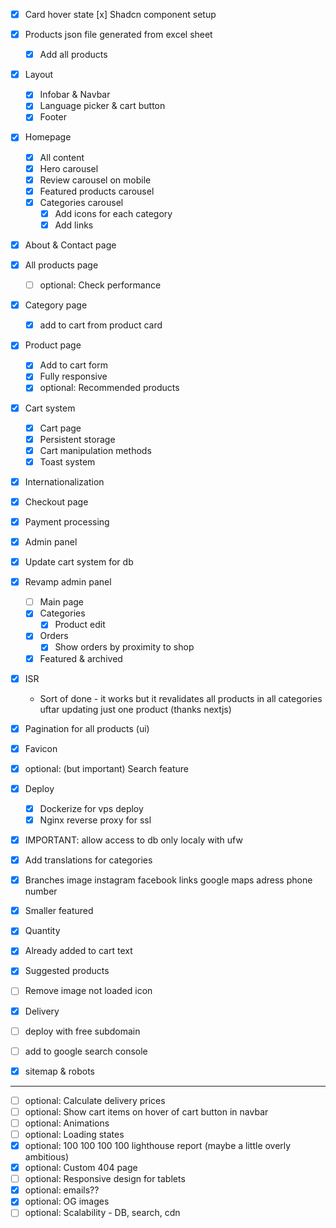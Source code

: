 - [x] Card hover state [x] Shadcn component setup
- [x] Products json file generated from excel sheet
  - [x] Add all products
- [x] Layout
  - [x] Infobar & Navbar
  - [x] Language picker & cart button
  - [x] Footer
- [x] Homepage
  - [x] All content
  - [x] Hero carousel
  - [x] Review carousel on mobile
  - [x] Featured products carousel
  - [x] Categories carousel
    - [x] Add icons for each category
    - [x] Add links
- [x] About & Contact page
- [x] All products page
  - [ ] optional: Check performance
- [x] Category page
  - [x] add to cart from product card
- [x] Product page
  - [x] Add to cart form
  - [x] Fully responsive
  - [x] optional: Recommended products
- [x] Cart system
  - [x] Cart page
  - [x] Persistent storage
  - [x] Cart manipulation methods
  - [x] Toast system
- [x] Internationalization
- [x] Checkout page
- [x] Payment processing
- [x] Admin panel
- [x] Update cart system for db
- [x] Revamp admin panel
  - [ ] Main page
  - [x] Categories
    - [x] Product edit
  - [x] Orders
    - [x] Show orders by proximity to shop
  - [x] Featured & archived
- [x] ISR
  - Sort of done - it works but it revalidates all products in all categories uftar updating just one product (thanks nextjs)
- [x] Pagination for all products (ui)
- [x] Favicon
- [x] optional: (but important) Search feature
- [x] Deploy
  - [x] Dockerize for vps deploy
  - [x] Nginx reverse proxy for ssl
- [x] IMPORTANT: allow access to db only localy with ufw
- [x] Add translations for categories

- [x] Branches
      image
      instagram facebook links
      google maps
      adress
      phone number

- [x] Smaller featured
- [x] Quantity
- [x] Already added to cart text
- [x] Suggested products
- [ ] Remove image not loaded icon
- [x] Delivery
- [ ] deploy with free subdomain
- [ ] add to google search console
- [x] sitemap & robots

---

- [ ] optional: Calculate delivery prices
- [ ] optional: Show cart items on hover of cart button in navbar
- [ ] optional: Animations
- [ ] optional: Loading states
- [x] optional: 100 100 100 100 lighthouse report (maybe a little overly ambitious)
- [x] optional: Custom 404 page
- [ ] optional: Responsive design for tablets
- [x] optional: emails??
- [x] optional: OG images
- [ ] optional: Scalability - DB, search, cdn
